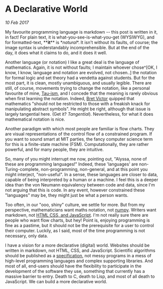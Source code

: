 A Declarative World
=================
_10 Feb 2017_

My favourite programming language is markdown -- this post is written in it, in fact! For plain text, it is what-you-see-is-what-you-get (WYSIWYG), and for formatted-text, \*\***it**\*\* is \**natural*\*. It isn't without its faults, of course; the image syntax is understandably incomprehensible. But at the end of the day, it does what it claims to do, and it does it well.

Another language (or notation) I like a great deal is the language of mathematics. Again, it is not without faults; I maintain whoever chose^[OK, I know, I know, language and notation are evolved, not chosen..] the notation for formal logic and set theory had a vendetta against students. But for the most part, it is clean, mostly unambiguous, and usually legible. There are still, of course, movements trying to change the notation, like a personal favourite of mine, [Tau-ism](http://tauday.com/), and I concede that the meaning is rarely obvious when first learning the notation. Indeed, [Bret Victor](http://worrydream.com/KillMath/) quipped that mathematics "should not be restricted to those with a freakish knack for manipulating abstract symbols". He might be right, although that issue is largely tangential here. (Get it? _Tangential_). Nevertheless, for what it does mathematical notation is nice.

Another paradigm with which most people are familiar is flow charts. They are visual representations of the control flow of a constrained program. If you want to sound smart at MIT parties, the fancy computer science term for this is a finite-state machine (FSM). Computationally, they are rather powerful, and for many people, they are intuitive.

So, many of you might interrupt me now, pointing out, "Alyssa, none of these are programming languages!" Indeed, these 'languages' are non-Turing-complete, non-programming, non-general, and at this point you might interject, "non-useful". In a sense, these languages are closer to data, capable of being interpreted by a human or a machine. I feel this is a deeper idea than the von Neumann equivalency between code and data, since I'm not arguing that this is code. In any event, however constrained these "languages" may be, they might just be what a person wants.

Too often, in our "ooo, shiny" culture, we settle for more. But from my perspective, mathematicians want maths notation, not [numpy](http://www.numpy.org/). Writers want markdown, not [HTML CSS, and JavaScript](javascript-vanity.html). I'm not really sure there are people who want flow charts, but hey! Point is, enjoying programming is fine as a pastime, but it should not be the prerequisite for  a user to control their computer. Luckily, as I said, most of the time programming is not necessary, only data.

I have a vision for a more declarative (digital) world. Websites should be written in markdown, not HTML, CSS, and JavaScript. Scientific algorithms should be published as a [specification](magic-specifications.html), not messy programs in a mess of high-level programming languages and complex supporting libraries. And most of all, end-users should have the flexibility to participate in the development of the software they use, something that currently has a massive barrier to entry. Death to C, death to Lisp, and most of all death to JavaScript. We can build a more declarative world.
